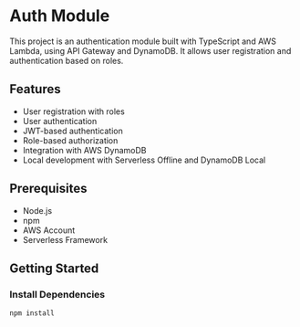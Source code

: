# Auth Module

This project is an authentication module built with TypeScript and AWS Lambda, using API Gateway and DynamoDB. It allows user registration and authentication based on roles.

## Features

- User registration with roles
- User authentication
- JWT-based authentication
- Role-based authorization
- Integration with AWS DynamoDB
- Local development with Serverless Offline and DynamoDB Local

## Prerequisites

- Node.js
- npm
- AWS Account
- Serverless Framework

## Getting Started

### Install Dependencies

```bash
npm install
